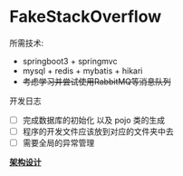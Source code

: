 # FakeStackOverflow

所需技术:

* springboot3 + springmvc
* mysql + redis + mybatis + hikari
* ~~考虑学习并尝试使用RabbitMQ等消息队列~~

开发日志

* [ ]  完成数据库的初始化 以及 pojo 类的生成
* [ ]  程序的开发文件应该放到对应的文件夹中去
* [ ]  需要全局的异常管理

[](https://)

[**架构设计**](doc/fundamental.md)
